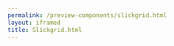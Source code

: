 ```yaml
--- 
permalink: /preview-components/slickgrid.html
layout: iframed 
title: Slickgrid.html
---
```

<div id="myGrid" style="width:600px;height:500px;">

</div>
